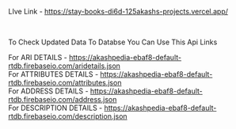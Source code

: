 LIve Link -  https://stay-books-di6d-125akashs-projects.vercel.app/

<br/>

To Check Updated Data To Databse You Can Use This Api Links 

For ARI DETAILS -  https://akashpedia-ebaf8-default-rtdb.firebaseio.com/aridetails.json
<br/>
For ATTRIBUTES DETAILS -  https://akashpedia-ebaf8-default-rtdb.firebaseio.com/attributes.json
<br/>
For ADDRESS DETAILS -  https://akashpedia-ebaf8-default-rtdb.firebaseio.com/address.json
<br/>
For DESCRIPTION DETAILS -  https://akashpedia-ebaf8-default-rtdb.firebaseio.com/description.json
